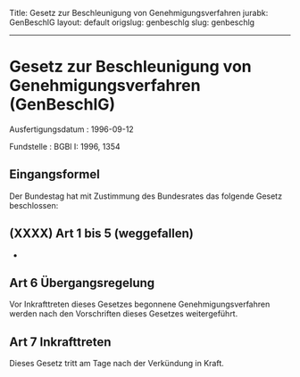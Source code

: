 Title: Gesetz zur Beschleunigung von Genehmigungsverfahren
jurabk: GenBeschlG
layout: default
origslug: genbeschlg
slug: genbeschlg

---

# Gesetz zur Beschleunigung von Genehmigungsverfahren (GenBeschlG)

Ausfertigungsdatum
:   1996-09-12

Fundstelle
:   BGBl I: 1996, 1354



## Eingangsformel

Der Bundestag hat mit Zustimmung des Bundesrates das folgende Gesetz
beschlossen:


## (XXXX) Art 1 bis 5 (weggefallen)

-


## Art 6 Übergangsregelung

Vor Inkrafttreten dieses Gesetzes begonnene Genehmigungsverfahren
werden nach den Vorschriften dieses Gesetzes weitergeführt.


## Art 7 Inkrafttreten

Dieses Gesetz tritt am Tage nach der Verkündung in Kraft.

